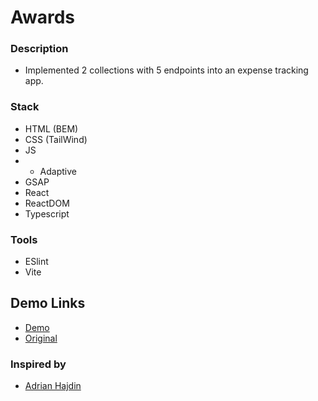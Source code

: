 # Awards

### Description

- Implemented 2 collections with 5 endpoints into an expense tracking app.

### Stack

- HTML (BEM)
- CSS (TailWind)
- JS
- - Adaptive
- GSAP
- React
- ReactDOM
- Typescript

### Tools

- ESlint
- Vite

## Demo Links
- [Demo](https://AndriiZakharenko.github.io/awards/)
- [Original](https://zentry.com/)

### Inspired by 
- [Adrian Hajdin](https://github.com/adrianhajdin)

